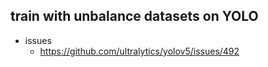 ## train with unbalance datasets on YOLO
- issues  
  - https://github.com/ultralytics/yolov5/issues/492

